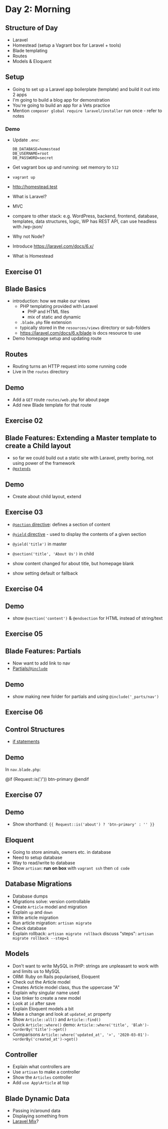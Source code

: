 # Day 2: Morning

## Structure of Day
- Laravel
- Homestead (setup a Vagrant box for Laravel + tools)
- Blade templating
- Routes
- Models & Eloquent

## Setup
- Going to set up a Laravel app boilerplate (template) and build it out into 2 apps
- I'm going to build a blog app for demonstration
- You're going to build an app for a Vets practice
- Mention `composer global require laravel/installer` run once - refer to notes

### Demo

- Update `.env`:

    ```
    DB_DATABASE=homestead
    DB_USERNAME=root
    DB_PASSWORD=secret
    ```

- Get vagrant box up and running: set memory to `512`
- `vagrant up`
- http://homestead.test
- What is Laravel?
- MVC
- compare to other stack: e.g. WordPress, backend, frontend, database, templates, data structures, logic, WP has REST API, can use headless with /wp-json/
- Why not Node?
- Introduce https://laravel.com/docs/6.x/
- What is Homestead

## Exercise 01

## Blade Basics
- introduction: how we make our views
    - PHP templating provided with Laravel
        - PHP and HTML files
        - mix of static and dynamic
    - `.blade.php` file extension
    - typically stored in the `resources/views` directory or sub-folders
    - https://laravel.com/docs/6.x/blade is docs resource to use
- Demo homepage setup and updating route

## Routes
- Routing turns an HTTP request into some running code
- Live in the `routes` directory

## Demo
- Add a `GET` route `routes/web.php` for about page
- Add new Blade template for that route

## Exercise 02

## Blade Features: Extending a Master template to create a Child layout
- so far we could build out a static site with Laravel, pretty boring, not using power of the framework
- [`@extends`](https://laravel.com/docs/6.x/blade#extending-a-layout)

## Demo
- Create about child layout, extend

## Exercise 03

- [`@section` directive](https://laravel.com/docs/6.x/blade#defining-a-layout): defines a section of content
- [`@yield` directive](https://laravel.com/docs/6.x/blade#defining-a-layout) - used to display the contents of a given section

- `@yield('title')` in master
- `@section('title', 'About Us')` in child
- show content changed for about title, but homepage blank
- show setting default or fallback

## Exercise 04

## Demo
- show `@section('content')` & `@endsection` for HTML instead of string/text

## Exercise 05

## Blade Features: Partials

- Now want to add link to nav
- [Partials/`@include`](https://laravel.com/docs/6.x/blade#including-subviews)

## Demo

- show making new folder for partials and using `@include('_parts/nav')`

## Exercise 06

## Control Structures

- [if statements](https://laravel.com/docs/6.x/blade#if-statements)

## Demo

In `nav.blade.php`:

@if (Request::is('/'))
    btn-primary
@endif

## Exercise 07

## Demo
- Show shorthand:
    `{{ Request::is('about') ? 'btn-primary' : '' }}`

## Eloquent
- Going to store animals, owners etc. in database
- Need to setup database
- Way to read/write to database
- Show `artisan`: **run on box** with `vagrant ssh` then `cd code`

## Database Migrations
- Database dumps
- Migrations solve: version controllable
- Create `Article` model and migration
- Explain `up` and `down`
- Write article migration
- Run article migration: `artisan migrate`
- Check database
- Explain rollback: `artisan migrate rollback` discuss "steps": `artisan migrate rollback --step=1`

## Models
- Don't want to write MySQL in PHP: strings are unpleasant to work with and limits us to MySQL
- ORM: Ruby on Rails popularised, Eloquent
- Check out the Article model
- Creates Article model class, thus the uppercase "A"
- Explain why singular name used
- Use tinker to create a new model
- Look at `id` after save
- Explain Eloquent models a bit
- Make a change and look at `updated_at` property
- Show `Article::all()` and `Article::find()`
- Quick `Article::where()` demo: `Article::where('title', 'Blah')->orderBy('title')->get()`
- Comparisons `Article::where('updated_at', '>', '2020-03-01')->orderBy('created_at')->get()`

## Controller
- Explain what controllers are
- Use `artisan` to make a controller
- Show the `Articles` controller
- Add `use App\Article` at top

## Blade Dynamic Data
- Passing in/around data
- Displaying something from 
- [Laravel Mix](https://laravel-mix.com)?